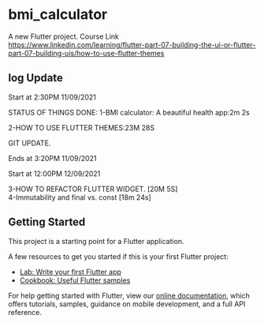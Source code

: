 # bmi_calculator

A new Flutter project.
Course Link https://www.linkedin.com/learning/flutter-part-07-building-the-ui-or-flutter-part-07-building-uis/how-to-use-flutter-themes

log Update
--------------------------
Start at 2:30PM 11/09/2021

STATUS OF THINGS DONE:
1-BMI calculator: A beautiful health app:2m 2s

2-HOW TO USE FLUTTER THEMES:23M 28S

GIT UPDATE.

Ends at 3:20PM 11/09/2021

Start at 12:00PM 12/09/2021

3-HOW TO REFACTOR FLUTTER WIDGET. [20M 5S]  
4-Immutability and final vs. const [18m 24s]

## Getting Started

This project is a starting point for a Flutter application.

A few resources to get you started if this is your first Flutter project:

- [Lab: Write your first Flutter app](https://flutter.dev/docs/get-started/codelab)
- [Cookbook: Useful Flutter samples](https://flutter.dev/docs/cookbook)

For help getting started with Flutter, view our
[online documentation](https://flutter.dev/docs), which offers tutorials,
samples, guidance on mobile development, and a full API reference.

